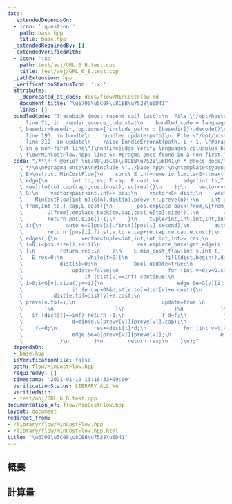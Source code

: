 ```yaml
---
data:
  _extendedDependsOn:
  - icon: ':question:'
    path: base.hpp
    title: base.hpp
  _extendedRequiredBy: []
  _extendedVerifiedWith:
  - icon: ':x:'
    path: test/aoj/GRL_6_B.test.cpp
    title: test/aoj/GRL_6_B.test.cpp
  _pathExtension: hpp
  _verificationStatusIcon: ':x:'
  attributes:
    _deprecated_at_docs: docs/flow/MinCostFlow.md
    document_title: "\u6700\u5C0F\u8CBB\u7528\u6D41"
    links: []
  bundledCode: "Traceback (most recent call last):\n  File \"/opt/hostedtoolcache/Python/3.9.1/x64/lib/python3.9/site-packages/onlinejudge_verify/documentation/build.py\"\
    , line 71, in _render_source_code_stat\n    bundled_code = language.bundle(stat.path,\
    \ basedir=basedir, options={'include_paths': [basedir]}).decode()\n  File \"/opt/hostedtoolcache/Python/3.9.1/x64/lib/python3.9/site-packages/onlinejudge_verify/languages/cplusplus.py\"\
    , line 193, in bundle\n    bundler.update(path)\n  File \"/opt/hostedtoolcache/Python/3.9.1/x64/lib/python3.9/site-packages/onlinejudge_verify/languages/cplusplus_bundle.py\"\
    , line 312, in update\n    raise BundleErrorAt(path, i + 1, \"#pragma once found\
    \ in a non-first line\")\nonlinejudge_verify.languages.cplusplus_bundle.BundleErrorAt:\
    \ flow/MinCostFlow.hpp: line 6: #pragma once found in a non-first line\n"
  code: "/**\n * @brief \u6700\u5C0F\u8CBB\u7528\u6D41\n * @docs docs/flow/MinCostFlow.md\n\
    \ */\n\n#pragma once\n\n#include \"../base.hpp\"\n\ntemplate<typename T,typename\
    \ E>\nstruct MinCostFlow{\n    const E inf=numeric_limits<E>::max();\n    struct\
    \ edge{\n        int to,rev; T cap; E cost;\n        edge(int to,T cap,E cost,int\
    \ rev):to(to),cap(cap),cost(cost),rev(rev){}\n    };\n    vector<vector<edge>>\
    \ G;\n    vector<pair<int,int>> pos;\n    vector<E> dist;\n    vector<int> prevv,preve;\n\
    \    MinCostFlow(int n):G(n),dist(n),prevv(n),preve(n){}\n    int add_edge(int\
    \ from,int to,T cap,E cost){\n        pos.emplace_back(from,G[from].size());\n\
    \        G[from].emplace_back(to,cap,cost,G[to].size());\n        G[to].emplace_back(from,0,-cost,G[from].size()-1);\n\
    \        return pos.size()-1;\n    }\n    tuple<int,int,int,int,int> get_edge(int\
    \ i){\n        auto e=G[pos[i].first][pos[i].second];\n        auto re=G[e.to][e.rev];\n\
    \        return {pos[i].first,e.to,e.cap+re.cap,re.cap,e.cost};\n    }\n    vector<tuple<int,int,int,int,int>>\
    \ edges(){\n        vector<tuple<int,int,int,int,int>> res;\n        for (int\
    \ i=0;i<pos.size();++i){\n            res.emplace_back(get_edge(i));\n       \
    \ }\n        return res;\n    }\n    E min_cost_flow(int s,int t,T f){\n     \
    \   E res=0;\n        while(f>0){\n            fill(dist.begin(),dist.end(),inf);\n\
    \            dist[s]=0;\n            bool update=true;\n            while(update){\n\
    \                update=false;\n                for (int v=0;v<G.size();++v){\n\
    \                    if (dist[v]==inf) continue;\n                    for (int\
    \ i=0;i<G[v].size();++i){\n                        edge &e=G[v][i];\n        \
    \                if (e.cap>0&&dist[e.to]>dist[v]+e.cost){\n                  \
    \          dist[e.to]=dist[v]+e.cost;\n                            prevv[e.to]=v;\
    \ preve[e.to]=i;\n                            update=true;\n                 \
    \       }\n                    }\n                }\n            }\n         \
    \   if (dist[t]==inf) return -1;\n            T d=f;\n            for (int v=t;v!=s;v=prevv[v]){\n\
    \                d=min(d,G[prevv[v]][preve[v]].cap);\n            }\n        \
    \    f-=d;\n            res+=dist[t]*d;\n            for (int v=t;v!=s;v=prevv[v]){\n\
    \                edge &e=G[prevv[v]][preve[v]];\n                e.cap-=d; G[v][e.rev].cap+=d;\n\
    \            }\n        }\n        return res;\n    }\n};"
  dependsOn:
  - base.hpp
  isVerificationFile: false
  path: flow/MinCostFlow.hpp
  requiredBy: []
  timestamp: '2021-01-19 13:16:33+09:00'
  verificationStatus: LIBRARY_ALL_WA
  verifiedWith:
  - test/aoj/GRL_6_B.test.cpp
documentation_of: flow/MinCostFlow.hpp
layout: document
redirect_from:
- /library/flow/MinCostFlow.hpp
- /library/flow/MinCostFlow.hpp.html
title: "\u6700\u5C0F\u8CBB\u7528\u6D41"
---
```

## 概要

## 計算量